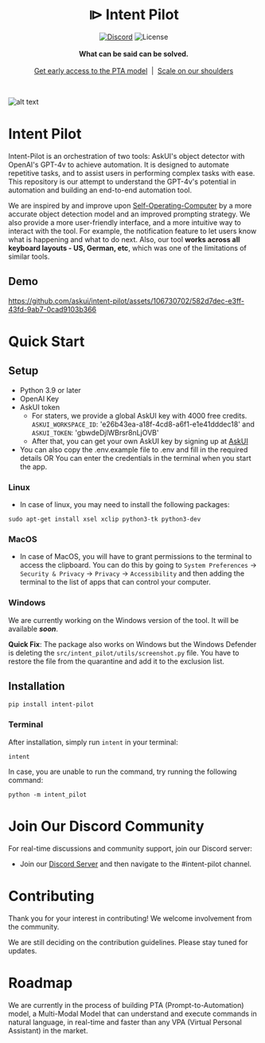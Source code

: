 
<h1 align="center">⧐ Intent Pilot </h1>

<p align="center">
    <a href="https://discord.com/invite/Gu35zMGxbx">
        <img alt="Discord" src="https://img.shields.io/discord/912752657662349312?logo=discord&style=flat&logoColor=white"/></a>
    <img src="https://img.shields.io/static/v1?label=license&message=MIT&color=white&style=flat" alt="License"/>
    <br>
    <br>
    <strong>What can be said can be solved.</strong><br>
    <br><a href="https://askui.com">Get early access to the PTA model</a>‎ ‎ |‎ ‎ <a href="https://askui.com/">Scale on our shoulders</a><br>
</p>

<br>


![alt text](<images/opening-dialogue.png>)
# Intent Pilot 

Intent-Pilot is an orchestration of two tools: AskUI's object detector with OpenAI's GPT-4v to achieve automation. It is designed to automate repetitive tasks, and to assist users in performing complex tasks with ease. This repository is our attempt to understand the GPT-4v's potential in automation and building an end-to-end automation tool.

We are inspired by and improve upon [Self-Operating-Computer](https://github.com/OthersideAI/self-operating-computer) by a more accurate object detection model and an improved prompting strategy. We also provide a more user-friendly interface, and a more intuitive way to interact with the tool. For example, the notification feature to let users know what is happening and what to do next. Also, our tool **works across all keyboard layouts - US, German, etc**, which was one of the limitations of similar tools.

## Demo

https://github.com/askui/intent-pilot/assets/106730702/582d7dec-e3ff-43fd-9ab7-0cad9103b366


# Quick Start

## Setup

- Python 3.9 or later
- OpenAI Key
- AskUI token
    - For staters, we provide a global AskUI key with 4000 free credits. `ASKUI_WORKSPACE_ID`: 'e26b43ea-a18f-4cd8-a6f1-e1e41dddec18' and `ASKUI_TOKEN`: 'gbwdeDjlWBrsr8nLjOVB'
    - After that, you can get your own AskUI key by signing up at [AskUI](https://askui.com)
- You can also copy the .env.example file to .env and fill in the required details OR You can enter the credentials in the terminal when you start the app.

### Linux
- In case of linux, you may need to install the following packages:
```shell
sudo apt-get install xsel xclip python3-tk python3-dev
```
### MacOS
- In case of MacOS, you will have to grant permissions to the terminal to access the clipboard. You can do this by going to `System Preferences` -> `Security & Privacy` -> `Privacy` -> `Accessibility` and then adding the terminal to the list of apps that can control your computer.

### Windows

We are currently working on the Windows version of the tool. It will be available __*soon*__.

__Quick Fix__: The package also works on Windows but the Windows Defender is deleting the `src/intent_pilot/utils/screenshot.py` file. You have to restore the file from the quarantine and add it to the exclusion list.

## Installation

```shell
pip install intent-pilot
```

### Terminal

After installation, simply run `intent` in your terminal:

```shell
intent
```

In case, you are unable to run the command, try running the following command:
```shell
python -m intent_pilot
```
# Join Our Discord Community

For real-time discussions and community support, join our Discord server:
- Join our [Discord Server](https://discord.com/invite/Gu35zMGxbx) and then navigate to the #intent-pilot channel.

# Contributing

Thank you for your interest in contributing! We welcome involvement from the community.

We are still deciding on the contribution guidelines. Please stay tuned for updates.

# Roadmap

We are currently in the process of building PTA (Prompt-to-Automation) model, a Multi-Modal Model that can understand and execute commands in natural language, in real-time and faster than any VPA (Virtual Personal Assistant) in the market.
